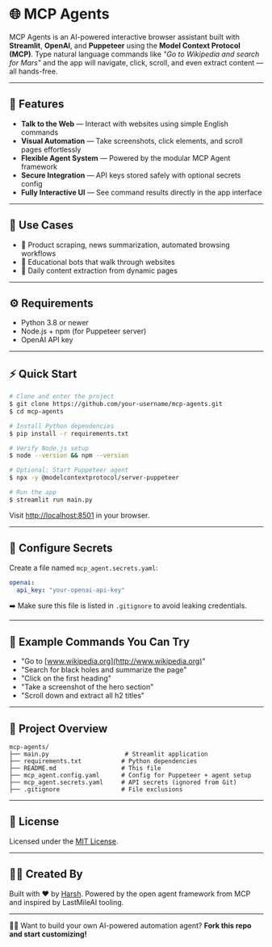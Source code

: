 # 🌐 MCP Agents

MCP Agents is an AI-powered interactive browser assistant built with **Streamlit**, **OpenAI**, and **Puppeteer** using the **Model Context Protocol (MCP)**. Type natural language commands like *"Go to Wikipedia and search for Mars"* and the app will navigate, click, scroll, and even extract content — all hands-free.

---

## 🚀 Features

* **Talk to the Web** — Interact with websites using simple English commands
* **Visual Automation** — Take screenshots, click elements, and scroll pages effortlessly
* **Flexible Agent System** — Powered by the modular MCP Agent framework
* **Secure Integration** — API keys stored safely with optional secrets config
* **Fully Interactive UI** — See command results directly in the app interface

---

## 🎯 Use Cases

* 💼 Product scraping, news summarization, automated browsing workflows
* 🧪 Educational bots that walk through websites
* 📰 Daily content extraction from dynamic pages

---

## ⚙️ Requirements

* Python 3.8 or newer
* Node.js + npm (for Puppeteer server)
* OpenAI API key

---

## ⚡ Quick Start

```bash
# Clone and enter the project
$ git clone https://github.com/your-username/mcp-agents.git
$ cd mcp-agents

# Install Python dependencies
$ pip install -r requirements.txt

# Verify Node.js setup
$ node --version && npm --version

# Optional: Start Puppeteer agent
$ npx -y @modelcontextprotocol/server-puppeteer

# Run the app
$ streamlit run main.py
```

Visit [http://localhost:8501](http://localhost:8501) in your browser.

---

## 🔐 Configure Secrets

Create a file named `mcp_agent.secrets.yaml`:

```yaml
openai:
  api_key: "your-openai-api-key"
```

➡️ Make sure this file is listed in `.gitignore` to avoid leaking credentials.

---

## 💬 Example Commands You Can Try

* "Go to [www.wikipedia.org](http://www.wikipedia.org)"
* "Search for black holes and summarize the page"
* "Click on the first heading"
* "Take a screenshot of the hero section"
* "Scroll down and extract all h2 titles"

---

## 📁 Project Overview

```
mcp-agents/
├── main.py                     # Streamlit application
├── requirements.txt           # Python dependencies
├── README.md                  # This file
├── mcp_agent.config.yaml      # Config for Puppeteer + agent setup
├── mcp_agent.secrets.yaml     # API secrets (ignored from Git)
├── .gitignore                 # File exclusions
```

---

## 📄 License

Licensed under the [MIT License](LICENSE).

---

## 🙋‍♂️ Created By

Built with ❤️ by [Harsh](https://github.com/your-username).
Powered by the open agent framework from MCP and inspired by LastMileAI tooling.

---

👨‍💻 Want to build your own AI-powered automation agent? **Fork this repo and start customizing!**

